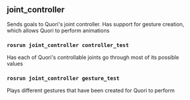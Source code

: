 ## joint_controller
Sends goals to Quori's joint controller. Has support for gesture creation, which allows Quori to perform animations

### `rosrun joint_controller controller_test`
Has each of Quori's controllable joints go through most of its possible values

### `rosrun joint_controller gesture_test`
Plays different gestures that have been created for Quori to perform
